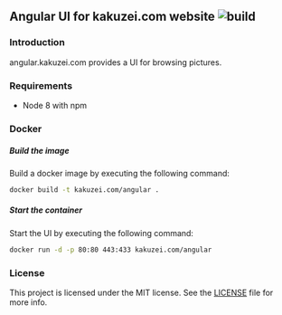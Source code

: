 ## Angular UI for kakuzei.com website ![build](https://github.com/kakuzei/angular.kakuzei.com/workflows/build/badge.svg)

### Introduction

angular.kakuzei.com provides a UI for browsing pictures.

### Requirements

* Node 8 with npm

### Docker

##### Build the image

Build a docker image by executing the following command:

```bash
docker build -t kakuzei.com/angular .
```

##### Start the container

Start the UI by executing the following command:

```bash
docker run -d -p 80:80 443:433 kakuzei.com/angular
```

### License

This project is licensed under the MIT license. See the [LICENSE](LICENSE) file for more info.
